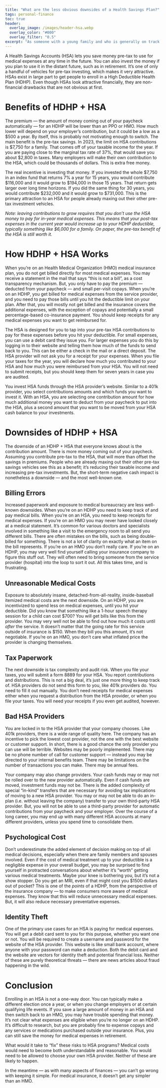 ```yaml
---
title: "What are the less obvious downsides of a Health Savings Plan?"
tags: personal-finance
toc: true
header:
  overlay_image: /images/header-hsa.webp
  overlay_color: "#000"
  overlay_filter: "0.5"
excerpt: "As someone with a young family and who is generally on track for retirement savings, I switched to an HSA and HDHP for two years, but then switched back."
---
```


A Health Savings Accounts (HSA) lets you save money pre-tax to use for medical expenses at any time in the future. You can also invest the money if you plan to use it in the distant future, such as in retirement. It’s one of only a handful of vehicles for pre-tax investing, which makes it very attractive. HSAs exist in large part to get people to enroll in a High Deductible Health Plan (HDHP). Even though HSAs look attractive financially, they are non-financial drawbacks that are not obvious at first. 

# Benefits of HDHP + HSA

The premium — the amount of money coming out of your paycheck automatically — for an HDHP will be lower than an PPO or HMO. How much lower will depend on your employer’s contribution, but it could be a low as a $500 a year. By itself, this is probably not motivating enough to switch. The main benefit is the pre-tax savings. In 2023, the limit on HSA contributions is $7,750 for a family. That comes off of your taxable income for the year. If you are paying close to the marginal tax rate of 37%, that would save you about $2,800 in taxes. Many employers will make their own contribution to the HSA, which could be thousands of dollars. This is extra free money.

The real incentive is investing that money. If you invested the whole $7,750 in an index fund that returns 7% a year for 15 years, you would contribute $116,000 and it would grow to $194,000 in those 15 years. That return gets larger over long time horizons. If you did the same thing for 30 years, you would contribute $232,000 and it would grow to $731,000. This is the primary attraction to an HSA for people already maxing out their other pre-tax investment vehicles.

*Note: leaving contributions to grow requires that you don’t use the HSA money to pay for in-year medical expenses. This means that your post-tax expenses in the current year would increase up to your HDHP deductible, typically something like $6,000 for a family. On paper, the pre-tax benefit of the HSA is still worth it.* 

# How HDHP + HSA Works 

When you’re on an Health Medical Organization (HMO) medical insurance plan, you do not get billed directly for most medical expenses. You may receive a statement in the mail that says “this is not a bill”, as a cost transparency mechanism. But, you only have to pay the premium — deducted from your paycheck — and small per-visit copays. When you’re on an HDHP, you get billed for medical expenses from the service provider, and you need to pay those bills until you hit the deductible limit on your plan. After that, you will mostly not get billed and the insurance covers the additional expenses, with the exception of copays and potentially a small percentage-based co-insurance payment. You should keep receipts for any medical expenses you want to get reimbursed for. 

The HSA is designed for you to tap into your pre-tax HSA contributions to pay for these expenses before you hit your deductible. For small expenses, you can use a debit card they issue you. For larger expenses you do this by logging in to their website and telling them how much of the funds to send back to you. This can be either a check in the mail or a direct deposit. The HSA provider will not ask you for a receipt for your expenses. When you file your taxes for the year, you will declare how much you contributed to your HSA and how much you were reimbursed from your HSA. You will not need to submit receipts, but you should keep them for seven years in case you are audited. 

You invest HSA funds through the HSA provider’s website. Similar to a 401k provider, you select contributions amounts and which funds you want to invest it. With an HSA, you are selecting one contribution amount for how much additional money you want to deduct from your paycheck to put into the HSA, plus a second amount that you want to be moved from your HSA cash balance to your investments. 

# Downsides of HDHP + HSA 

The downside of an HDHP + HSA that everyone knows about is the contribution amount. There is more money coming out of your paycheck. Assuming you contribute pre-tax to the HSA, that will more than offset the savings in premiums. People who are already maxing out their other pre-tax savings vehicles see this as a benefit; it’s reducing their taxable income and increasing pre-tax investments. But, the short-term negative cash impact is nonetheless a downside — and the most well-known one. 

## Billing Errors

Increased paperwork and exposure to medical bureaucracy are less well-known downsides. When you’re on an HDHP you need to keep track of and pay medical bills. When you’re on an HSA, you need to keep receipts for medical expenses. If you’re on an HMO you may never have looked closely at a medical statement. It’s common for various doctors and specialists involved in something like a visit to the emergency room to all send you different bills. There are often mistakes on the bills, such as being double-billed for something. There is not a lot of clarity on exactly what an item on the bill represents. If you’re on an HMO you don’t really care. If you’re on an HDHP, you may very well find yourself calling your insurance company to figure this stuff out. They will often need to bring someone from the service provider (hospital) into the loop to sort it 
out. All this takes time, and is frustrating. 

## Unreasonable Medical Costs 

Exposure to absolutely insane, detached-from-all-reality, inside-baseball itemized medical costs are the next downside. On an HDHP, you are incentivized to spend less on medical expenses, until you hit your deductible. Did you know that something like a 1-hour speech therapy session for a child can cost $700? You will get bills like this from the provider. You may very well not be able to find out how much it costs until *after* the service. It doesn’t matter that the going rate for this service outside of insurance is $150. When they bill you this amount, it’s not negotiable. If you’re on an HMO, you don’t care what inflated price the provider is changing themselves. 

## Tax Paperwork

The next downside is tax complexity and audit risk. When you file your taxes, you will submit a form 8889 for your HSA. You report contributions and distributions. This is not a big deal, it’s just one more thing to keep track of. HSA providers do not send this form to you, like 401k providers do. You need to fill it out manually. You don’t need receipts for medical expenses either when you request a distribution from the HSA provider, or when you file your taxes. You will need your receipts if you even get audited, however. 

## Bad HSA Providers

You are locked in to the HSA provider that your company chooses. Like 401k providers, there is a wide range of quality here. The company has an incentive to pick the lowest cost provider, not the one with the best website or customer support. In short, there is a good chance the only provider you can use will be terrible. Websites may be poorly implemented. There may be no phone number of call for customer support — instead you may be directed to your internal benefits team. There may be limitations on the number of transactions you can make. There may be annual fees. 

Your company may also change providers. Your cash funds may or may not be rolled over to the new provider automatically. Even if cash funds are moved, investment funds may not be. There is the added complexity of special “in-kind” transfers that are necessary for avoiding tax implications of moving to a new HSA provider. You may or may not be able to do an in-plan (i.e. without leaving the company) transfer to your own third-party HSA provider. But, you will not be able to use a third-party provider for automatic contributions from your paycheck and your employer. Over the course of a long career, you may end up with many different HSA accounts at many different providers, unless you spend time to consolidate them. 

## Psychological Cost

Don’t underestimate the added element of decision making on top of all medical decisions, especially when there are family members and spouses involved. Even if the cost of medical treatment up to your deductible is a negligible expense in your overall budget, you may be surprised to find yourself in protracted conversations about whether it’s “worth” getting various medical treatments. Maybe your knee is bothering you, but it’s not a show stopper. Do you get an MRI, even if that might cost you $1500 dollars out of pocket? This is one of the *points* of a HDHP, from the perspective of the insurance company — to make consumers more aware of medical expenses. They know that this will reduce unnecessary medical expenses. But, it will also reduce necessary preventative expenses. 

## Identity Theft

One of the primary use cases for an HSA is paying for medical expenses. You will get a debit card sent to you for this purpose, whether you want one or not. You will be required to create a username and password for the website of the HSA provider. This website is like small bank account, where anyone with your password can make a deduction. Both the debit card and the website are vectors for identity theft and potential financial loss. Neither of these are purely theoretical threats — there are news articles about fraud happening in the wild. 

# Conclusion 

Enrolling in an HSA is not a one-way door. You can typically make a different election once a year, or when you change employers or at certain qualifying life events. If you save a large amount of money in an HSA and then switch back to an HMO, you may have trouble spending that money. It’s not clear what expenses are eligible when you’re no longer on an HDHP. It’s difficult to research, but you are probably fine to expense copays and any services or medications purchased outside your insurance. Plus, you can still save the money for medical expenses in retirement. 

What would it take to “fix” these risks to HSA programs? Medical costs would need to become both understandable and reasonable. You would need to be allowed to choose your own HSA provider. Neither of these are likely to happen. 

In the meantime — as with many aspects of finances — you can’t go wrong with keeping it simple. For medical insurance, it doesn’t get any simpler than an HMO. 

